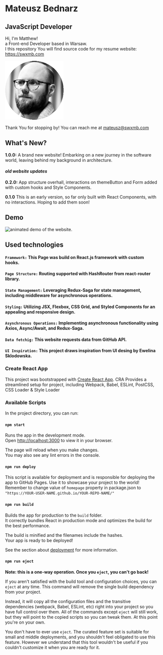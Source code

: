 # **Mateusz Bednarz**
## JavaScript Developer
Hi, I'm Matthew!<br>
a Front-end Developer based in Warsaw.<br>
I this repository You will find source code for my resume website:
https://swxmb.com

![black and white two-third portrait of Mateusz Bednarz, a white male with glasses and facail hair on a light drape background](https://raw.githubusercontent.com/bedicooper/homepage/main/public/icon.png)

Thank You for stopping by!
You can reach me at <a href="mailto:mateusz@swxmb.com" target="_blank">mateusz@swxmb.com</a>

## What's New?
**1.0.0:**
A brand new website! Embarking on a new journey in the software world, leaving behind my background in architecture.

#### _old website updates_

**0.2.0:**
App structure overhall, interactions on themeButton and Form added with custom hooks and Style Components.

**0.1.0**
This is an early version, so far only built with React Components, with no interactions. Hoping to add them soon!

## Demo

![animated demo of the website.](https://raw.githubusercontent.com/bedicooper/homepage/main/.github/appDemo.gif)

## Used technologies 

#### `Framework:` This Page was build on React.js framework with custom hooks.

#### `Page Structure:` Routing supported with HashRouter from react-router library.

#### `State Management:` Leveraging Redux-Saga for state management, including middleware for asynchronous operations.

#### `Styling:` Utilizing JSX, Flexbox, CSS Grid, and Styled Components for an appealing and responsive design.

#### `Asynchronous Operations:` Implementing asynchronous functionality using Axios, Async/Await, and Redux-Saga.

#### `Data fetchig:` This website requests data from GitHub API.

#### `UI Inspiration:` This project draws inspiration from UI desing by Ewelina Sklodowska.


### Create React App 

This project was bootstrapped with [Create React App](https://github.com/facebook/create-react-app). CRA Provides a streamlined setup for project, including Webpack, Babel, ESLint, PostCSS, CSS Loader & Style Loader

### Available Scripts

In the project directory, you can run:

#### `npm start`

Runs the app in the development mode.\
Open [http://localhost:3000](http://localhost:3000) to view it in your browser.

The page will reload when you make changes.\
You may also see any lint errors in the console.

#### `npm run deploy`
This script is available for deployment and is responsible for deploying the app to GitHub Pages. Use it to showcase your project to the world!
Remember to change value of `homepage` property in package.json to `"https://YOUR-USER-NAME.github.io/YOUR-REPO-NAME/"`

#### `npm run build`

Builds the app for production to the `build` folder.\
It correctly bundles React in production mode and optimizes the build for the best performance.

The build is minified and the filenames include the hashes.\
Your app is ready to be deployed!

See the section about [deployment](https://facebook.github.io/create-react-app/docs/deployment) for more information.

#### `npm run eject`

**Note: this is a one-way operation. Once you `eject`, you can't go back!**

If you aren't satisfied with the build tool and configuration choices, you can `eject` at any time. This command will remove the single build dependency from your project.

Instead, it will copy all the configuration files and the transitive dependencies (webpack, Babel, ESLint, etc) right into your project so you have full control over them. All of the commands except `eject` will still work, but they will point to the copied scripts so you can tweak them. At this point you're on your own.

You don't have to ever use `eject`. The curated feature set is suitable for small and middle deployments, and you shouldn't feel obligated to use this feature. However we understand that this tool wouldn't be useful if you couldn't customize it when you are ready for it.
